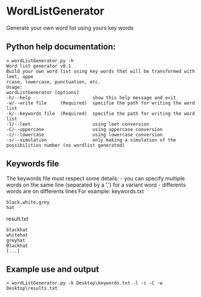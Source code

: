 # WordListGenerator

Generate your own word list using yours key words

## Python help documentation:
```
> wordListGenerator.py -h
Word list generator v0.1
Build your own word list using key words that will be transformed with leet, uppe
rcase, lowercase, punctuation, etc.
Usage:
wordListGenerator [options]
-h/--help						show this help message and exit
-w/--write file  	(Required)  specifie the path for writing the word list
-k/--keywords file	(Required)  specifie the path for writing the word list
-l/--leet            	        using leet conversion
-C/--uppercase          	    using uppercase conversion
-c/--lowercase              	using lowercase conversion
-s/--simulation              	only making a simulation of the possibilities number (no wordlist generated)
```
## Keywords file
The keywords file must respect some details:
	- you can specify multiple words on the same line (separated by a ',') for a variant word
	- differents words are on differents lines
For example: 
keywords.txt
```
black,white,grey
hat
```

result.txt
```
blackhat
whitehat
greyhat
Blackhat
[...]
```

## Example use and output
```
> wordListGenerator.py -k Desktop\keywords.txt -l -c -C -w Desktop\results.txt
```